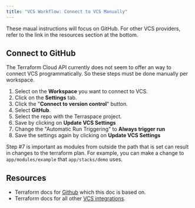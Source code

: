 ```yaml
---
title: "VCS Workflow: Connect to VCS Manually"
---
```


These maual instructions will focus on GitHub. For other VCS providers, refer to the link in the resources section at the bottom.

## Connect to GitHub

The Terraform Cloud API currently does not seem to offer an way to connect VCS programmatically. So these steps must be done manually per workspace.

1. Select on the **Workspace** you want to connect to VCS.
2. Click on the **Settings** tab.
3. Click the "**Connect to version control**" button.
4. Select **GitHub**.
5. Select the repo with the Terraspace project.
6. Save by clicking on **Update VCS Settings**
7. Change the "Automatic Run Triggering" to **Always trigger run**
8. Save the settings again by clicking on **Update VCS Settings**

Step #7 is important as modules from outside the path that is set can result in changes to the terraform plan.  For example, you can make a change to `app/modules/example` that `app/stacks/demo` uses.

## Resources

* Terraform docs for [Github](https://www.terraform.io/docs/cloud/vcs/github-app.html) which this doc is based on.
* Terraform docs for all other [VCS integrations](https://www.terraform.io/docs/cloud/vcs/index.html).
